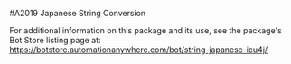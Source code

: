 #A2019 Japanese String Conversion

For additional information on this package and its use, see the package's Bot Store listing page at: https://botstore.automationanywhere.com/bot/string-japanese-icu4j/